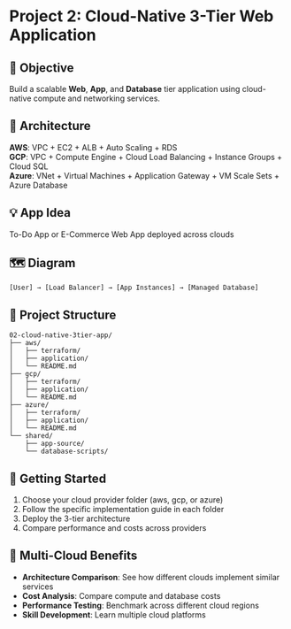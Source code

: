 # Project 2: Cloud-Native 3-Tier Web Application

## 🎯 Objective
Build a scalable **Web**, **App**, and **Database** tier application using cloud-native compute and networking services.

## 🧱 Architecture
**AWS**: VPC + EC2 + ALB + Auto Scaling + RDS  
**GCP**: VPC + Compute Engine + Cloud Load Balancing + Instance Groups + Cloud SQL  
**Azure**: VNet + Virtual Machines + Application Gateway + VM Scale Sets + Azure Database  

## 💡 App Idea
To-Do App or E-Commerce Web App deployed across clouds

## 🗺️ Diagram
```plaintext
[User] → [Load Balancer] → [App Instances] → [Managed Database]
```

## 📁 Project Structure
```
02-cloud-native-3tier-app/
├── aws/
│   ├── terraform/
│   ├── application/
│   └── README.md
├── gcp/
│   ├── terraform/
│   ├── application/
│   └── README.md
├── azure/
│   ├── terraform/
│   ├── application/
│   └── README.md
└── shared/
    ├── app-source/
    └── database-scripts/
```

## 🚀 Getting Started
1. Choose your cloud provider folder (aws, gcp, or azure)
2. Follow the specific implementation guide in each folder
3. Deploy the 3-tier architecture
4. Compare performance and costs across providers

## 🔄 Multi-Cloud Benefits
- **Architecture Comparison**: See how different clouds implement similar services
- **Cost Analysis**: Compare compute and database costs
- **Performance Testing**: Benchmark across different cloud regions
- **Skill Development**: Learn multiple cloud platforms